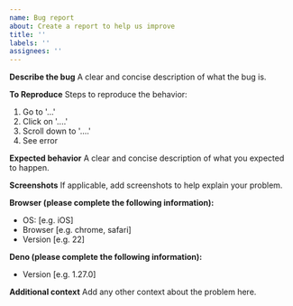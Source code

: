 ```yaml
---
name: Bug report
about: Create a report to help us improve
title: ''
labels: ''
assignees: ''
---
```


**Describe the bug** A clear and concise description of what the bug is.

**To Reproduce** Steps to reproduce the behavior:

1. Go to '...'
2. Click on '....'
3. Scroll down to '....'
4. See error

**Expected behavior** A clear and concise description of what you expected to
happen.

**Screenshots** If applicable, add screenshots to help explain your problem.

**Browser (please complete the following information):**

- OS: [e.g. iOS]
- Browser [e.g. chrome, safari]
- Version [e.g. 22]

**Deno (please complete the following information):**

- Version [e.g. 1.27.0]

**Additional context** Add any other context about the problem here.
